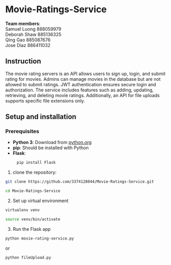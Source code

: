 # Movie-Ratings-Service

**Team members**:<br />
Samuel Luong 888059979<br />
Deborah Shaw 885136325<br />
Qing Gao 885087676<br />
Jose Diaz 886411032<br />

## Instruction
The movie rating servers is an API allows users to sign up, login, and submit rating for movies. Admins can manage movies in the database but are not allowed to submit ratings. JWT authentication ensures secure login and authorization. The service includes features such as adding, updating, retrieving, and deleting movie ratings. Additionally, an API for file uploads supports specific file extensions only.

## Setup and installation
### Prerequisites
- **Python 3**: Download from [python.org](https://www.python.org/downloads/)
- **pip**: Should be installed with Python
- **Flask**:  
```bash
     pip install Flask
```

1. clone the repository: 
```bash
git clone https://github.com/3374128044/Movie-Ratings-Service.git
```
```bash
cd Movie-Ratings-Service
```

2. Set up virtual environment
```bash
virtualenv venv
```
```bash
source venv/bin/activate
```

3. Run the Flask app
```bash
python movie-rating-service.py
```
 or 
```bash
python fileUpload.py
```

